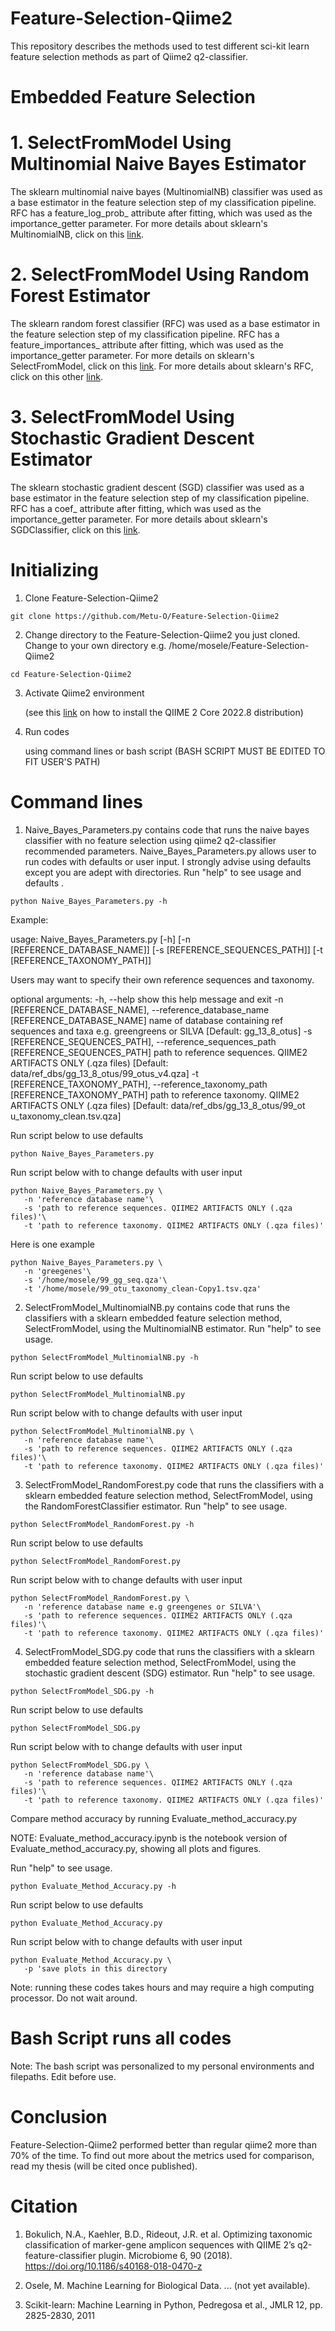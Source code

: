 # Feature-Selection-Qiime2

This repository describes the methods used to test different sci-kit learn feature selection methods as part of Qiime2 q2-classifier.

# Embedded Feature Selection

# 1. SelectFromModel Using Multinomial Naive Bayes Estimator

The sklearn multinomial naive bayes (MultinomialNB) classifier was used as a base estimator in the feature selection step of my classification pipeline. RFC has a feature_log_prob_ attribute after fitting, which was used as the importance_getter parameter. For more details about sklearn's MultinomialNB, click on this [link](https://scikit-learn.org/stable/modules/generated/sklearn.naive_bayes.MultinomialNB.html).

# 2. SelectFromModel Using Random Forest Estimator

The sklearn random forest classifier (RFC) was used as a base estimator in the feature selection step of my classification pipeline. RFC has a feature_importances_ attribute after fitting, which was used as the importance_getter parameter. For more details on sklearn's SelectFromModel, click on this [link](https://scikit-learn.org/stable/modules/generated/sklearn.feature_selection.SelectFromModel.html). For more details about sklearn's RFC, click on this other [link](https://scikit-learn.org/stable/modules/generated/sklearn.ensemble.RandomForestClassifier.html). 

# 3. SelectFromModel Using Stochastic Gradient Descent Estimator

The sklearn stochastic gradient descent (SGD) classifier was used as a base estimator in the feature selection step of my classification pipeline. RFC has a coef_ attribute after fitting, which was used as the importance_getter parameter. For more details about sklearn's SGDClassifier, click on this [link](https://scikit-learn.org/stable/modules/generated/sklearn.linear_model.SGDClassifier.html).  

# Initializing 

1. Clone Feature-Selection-Qiime2

  ```
  git clone https://github.com/Metu-O/Feature-Selection-Qiime2
  ```
  
2. Change directory to the Feature-Selection-Qiime2 you just cloned. Change to your own directory e.g. /home/mosele/Feature-Selection-Qiime2

  ```
  cd Feature-Selection-Qiime2
  ```

3. Activate Qiime2 environment
   
   (see this [link](https://docs.qiime2.org/2022.8/install/) on how to install the QIIME 2 Core 2022.8 distribution)

4. Run codes 

   using command lines or bash script (BASH SCRIPT MUST BE EDITED TO FIT USER'S PATH) 

# Command lines

1. Naive_Bayes_Parameters.py contains code that runs the naive bayes classifier with no feature selection using qiime2 q2-classifier recommended parameters. Naive_Bayes_Parameters.py allows user to run codes with defaults or user input. I strongly advise using defaults except you are adept with directories. Run "help" to see usage and defaults .
```
python Naive_Bayes_Parameters.py -h
```
Example: 

usage: Naive_Bayes_Parameters.py [-h] [-n [REFERENCE_DATABASE_NAME]]
                                 [-s [REFERENCE_SEQUENCES_PATH]]
                                 [-t [REFERENCE_TAXONOMY_PATH]]

Users may want to specify their own reference sequences and taxonomy.

optional arguments:
  -h, --help            show this help message and exit
  -n [REFERENCE_DATABASE_NAME], --reference_database_name [REFERENCE_DATABASE_NAME]
                        name of database containing ref sequences and taxa
                        e.g. greengreens or SILVA [Default: gg_13_8_otus]
  -s [REFERENCE_SEQUENCES_PATH], --reference_sequences_path [REFERENCE_SEQUENCES_PATH]
                        path to reference sequences. QIIME2 ARTIFACTS ONLY
                        (.qza files) [Default:
                        data/ref_dbs/gg_13_8_otus/99_otus_v4.qza]
  -t [REFERENCE_TAXONOMY_PATH], --reference_taxonomy_path [REFERENCE_TAXONOMY_PATH]
                        path to reference taxonomy. QIIME2 ARTIFACTS ONLY
                        (.qza files) [Default: data/ref_dbs/gg_13_8_otus/99_ot
                        u_taxonomy_clean.tsv.qza]

Run script below to use defaults

```
python Naive_Bayes_Parameters.py 
```
Run script below with to change defaults with user input 
```
python Naive_Bayes_Parameters.py \
   -n 'reference database name'\
   -s 'path to reference sequences. QIIME2 ARTIFACTS ONLY (.qza files)'\
   -t 'path to reference taxonomy. QIIME2 ARTIFACTS ONLY (.qza files)'
```

Here is one example 
```
python Naive_Bayes_Parameters.py \
   -n 'greegenes'\
   -s '/home/mosele/99_gg_seq.qza'\
   -t '/home/mosele/99_otu_taxonomy_clean-Copy1.tsv.qza'
```

2. SelectFromModel_MultinomialNB.py contains code that runs the classifiers with a sklearn embedded feature selection method, SelectFromModel, using the MultinomialNB estimator. Run "help" to see usage.
```
python SelectFromModel_MultinomialNB.py -h
```
Run script below to use defaults
```
python SelectFromModel_MultinomialNB.py 
```
Run script below with to change defaults with user input
```
python SelectFromModel_MultinomialNB.py \
   -n 'reference database name'\
   -s 'path to reference sequences. QIIME2 ARTIFACTS ONLY (.qza files)'\
   -t 'path to reference taxonomy. QIIME2 ARTIFACTS ONLY (.qza files)' 
```

3. SelectFromModel_RandomForest.py code that runs the classifiers with a sklearn embedded feature selection method, SelectFromModel, using the RandomForestClassifier estimator. Run "help" to see usage.
```
python SelectFromModel_RandomForest.py -h
```
Run script below to use defaults
```
python SelectFromModel_RandomForest.py
```
Run script below with to change defaults with user input
```
python SelectFromModel_RandomForest.py \
   -n 'reference database name e.g greengenes or SILVA'\
   -s 'path to reference sequences. QIIME2 ARTIFACTS ONLY (.qza files)'\
   -t 'path to reference taxonomy. QIIME2 ARTIFACTS ONLY (.qza files)'
```

4. SelectFromModel_SDG.py code that runs the classifiers with a sklearn embedded feature selection method, SelectFromModel, using the stochastic gradient descent (SDG) estimator. Run "help" to see usage.
```
python SelectFromModel_SDG.py -h
```
Run script below to use defaults
```
python SelectFromModel_SDG.py
```
Run script below with to change defaults with user input
```
python SelectFromModel_SDG.py \
   -n 'reference database name'\
   -s 'path to reference sequences. QIIME2 ARTIFACTS ONLY (.qza files)'\
   -t 'path to reference taxonomy. QIIME2 ARTIFACTS ONLY (.qza files)' 
```

Compare method accuracy by running Evaluate_method_accuracy.py

NOTE: Evaluate_method_accuracy.ipynb is the notebook version of Evaluate_method_accuracy.py, showing all plots and figures. 

Run "help" to see usage.
```
python Evaluate_Method_Accuracy.py -h
```
Run script below to use defaults
```
python Evaluate_Method_Accuracy.py
```
Run script below with to change defaults with user input
```
python Evaluate_Method_Accuracy.py \
   -p 'save plots in this directory 
```

Note: running these codes takes hours and may require a high computing processor. Do not wait around.

# Bash Script runs all codes 

Note: The bash script was personalized to my personal environments and filepaths. Edit before use.

# Conclusion

Feature-Selection-Qiime2 performed better than regular qiime2 more than 70% of the time. To find out more about the metrics used for comparison, read my thesis (will be cited once published). 

# Citation

1. Bokulich, N.A., Kaehler, B.D., Rideout, J.R. et al. Optimizing taxonomic classification of marker-gene amplicon sequences with QIIME 2’s q2-feature-classifier plugin. Microbiome 6, 90 (2018). https://doi.org/10.1186/s40168-018-0470-z

2. Osele, M. Machine Learning for Biological Data. ... (not yet available). 

3. Scikit-learn: Machine Learning in Python, Pedregosa et al., JMLR 12, pp. 2825-2830, 2011
